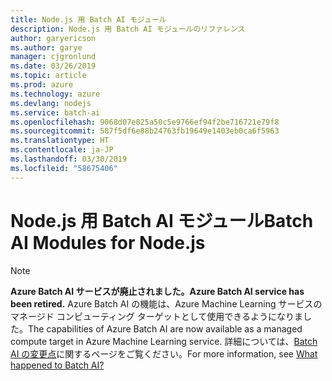 ```yaml
---
title: Node.js 用 Batch AI モジュール
description: Node.js 用 Batch AI モジュールのリファレンス
author: garyericson
ms.author: garye
manager: cjgronlund
ms.date: 03/26/2019
ms.topic: article
ms.prod: azure
ms.technology: azure
ms.devlang: nodejs
ms.service: batch-ai
ms.openlocfilehash: 9068d07e825a50c5e9766ef94f2be716721e79f8
ms.sourcegitcommit: 587f5df6e88b24763fb19649e1403eb0ca6f5963
ms.translationtype: HT
ms.contentlocale: ja-JP
ms.lasthandoff: 03/30/2019
ms.locfileid: "58675406"
---
```

# <a name="batch-ai-modules-for-nodejs"></a><span data-ttu-id="44d88-103">Node.js 用 Batch AI モジュール</span><span class="sxs-lookup"><span data-stu-id="44d88-103">Batch AI Modules for Node.js</span></span>

>[!NOTE]
><span data-ttu-id="44d88-104">**Azure Batch AI サービスが廃止されました。**</span><span class="sxs-lookup"><span data-stu-id="44d88-104">**Azure Batch AI service has been retired.**</span></span> <span data-ttu-id="44d88-105">Azure Batch AI の機能は、Azure Machine Learning サービスのマネージド コンピューティング ターゲットとして使用できるようになりました。</span><span class="sxs-lookup"><span data-stu-id="44d88-105">The capabilities of Azure Batch AI are now available as a managed compute target in Azure Machine Learning service.</span></span> <span data-ttu-id="44d88-106">詳細については、[Batch AI の変更点](https://aka.ms/batchai-retirement)に関するページをご覧ください。</span><span class="sxs-lookup"><span data-stu-id="44d88-106">For more information, see [What happened to Batch AI?](https://aka.ms/batchai-retirement)</span></span>
